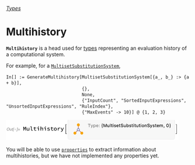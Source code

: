 ###### [Types](README.md)

# Multihistory

**`Multihistory`** is a head used for [types](README.md) representing an evaluation history of a computational system.

For example, for a [`MultisetSubstitutionSystem`](/Documentation/Systems/MultisetSubstitutionSystem.md),

```wl
In[] := GenerateMultihistory[MultisetSubstitutionSystem[{a_, b_} :> {a + b}],
                             {},
                             None,
                             {"InputCount", "SortedInputExpressions", "UnsortedInputExpressions", "RuleIndex"},
                             {"MaxEvents" -> 10}] @ {1, 2, 3}
```

<img src="/Documentation/Images/MultisetMultihistory.png" width="472.2">

You will be able to use [`properties`](/Documentation/Properties/README.md) to extract information about multihistories,
but we have not implemented any properties yet.
